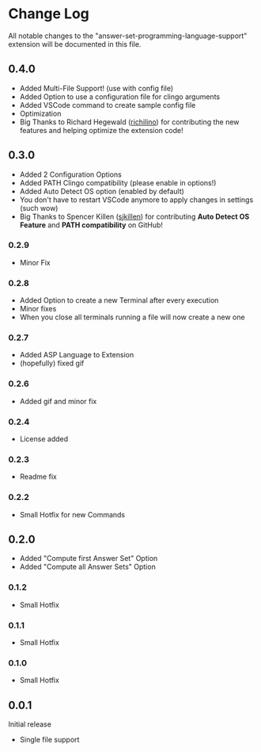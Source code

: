 # Change Log

All notable changes to the "answer-set-programming-language-support" extension will be documented in this file.

## 0.4.0

- Added Multi-File Support! (use with config file)
- Added Option to use a configuration file for clingo arguments
- Added VSCode command to create sample config file
- Optimization
- Big Thanks to Richard Hegewald ([richilino](https://github.com/richilino)) for contributing the new features and helping optimize the extension code!

## 0.3.0

- Added 2 Configuration Options
- Added PATH Clingo compatibility (please enable in options!)
- Added Auto Detect OS option (enabled by default)
- You don't have to restart VSCode anymore to apply changes in settings (such wow)
- Big Thanks to Spencer Killen ([sjkillen](https://github.com/sjkillen)) for contributing **Auto Detect OS Feature** and **PATH compatibility** on GitHub!

### 0.2.9

- Minor Fix

### 0.2.8

- Added Option to create a new Terminal after every execution
- Minor fixes
- When you close all terminals running a file will now create a new one

### 0.2.7

- Added ASP Language to Extension
- (hopefully) fixed gif

### 0.2.6

- Added gif and minor fix

### 0.2.4

- License added

### 0.2.3

- Readme fix

### 0.2.2

- Small Hotfix for new Commands

## 0.2.0

- Added "Compute first Answer Set" Option
- Added "Compute all Answer Sets" Option

### 0.1.2

- Small Hotfix

### 0.1.1

- Small Hotfix

### 0.1.0

- Small Hotfix

## 0.0.1

Initial release

- Single file support
